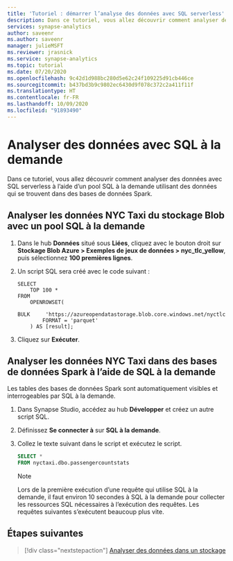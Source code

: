 ```yaml
---
title: 'Tutoriel : démarrer l’analyse des données avec SQL serverless'
description: Dans ce tutoriel, vous allez découvrir comment analyser des données avec SQL à la demande en utilisant des données qui se trouvent dans des bases de données Spark.
services: synapse-analytics
author: saveenr
ms.author: saveenr
manager: julieMSFT
ms.reviewer: jrasnick
ms.service: synapse-analytics
ms.topic: tutorial
ms.date: 07/20/2020
ms.openlocfilehash: 9c42d1d988bc280d5e62c24f109225d91cb446ce
ms.sourcegitcommit: b437bd3b9c9802ec6430d9f078c372c2a411f11f
ms.translationtype: HT
ms.contentlocale: fr-FR
ms.lasthandoff: 10/09/2020
ms.locfileid: "91893490"
---
```

# <a name="analyze-data-with-sql-on-demand"></a>Analyser des données avec SQL à la demande

Dans ce tutoriel, vous allez découvrir comment analyser des données avec SQL serverless à l’aide d’un pool SQL à la demande utilisant des données qui se trouvent dans des bases de données Spark. 

## <a name="analyze-nyc-taxi-data-in-blob-storage-using-sql-on-demand-pool"></a>Analyser les données NYC Taxi du stockage Blob avec un pool SQL à la demande

1. Dans le hub **Données** situé sous **Liées**, cliquez avec le bouton droit sur **Stockage Blob Azure > Exemples de jeux de données > nyc_tlc_yellow**, puis sélectionnez **100 premières lignes**.
1. Un script SQL sera créé avec le code suivant :

    ```
    SELECT
        TOP 100 *
    FROM
        OPENROWSET(
            BULK     'https://azureopendatastorage.blob.core.windows.net/nyctlc/yellow/puYear=*/puMonth=*/*.parquet',
            FORMAT = 'parquet'
        ) AS [result];
    ```
1. Cliquez sur **Exécuter**.

## <a name="analyze-nyc-taxi-data-in-spark-databases-using-sql-on-demand"></a>Analyser les données NYC Taxi dans des bases de données Spark à l’aide de SQL à la demande

Les tables des bases de données Spark sont automatiquement visibles et interrogeables par SQL à la demande.

1. Dans Synapse Studio, accédez au hub **Développer** et créez un autre script SQL.
1. Définissez **Se connecter à** sur **SQL à la demande**.
1. Collez le texte suivant dans le script et exécutez le script.

    ```sql
    SELECT *
    FROM nyctaxi.dbo.passengercountstats
    ```

    > [!NOTE]
    > Lors de la première exécution d’une requête qui utilise SQL à la demande, il faut environ 10 secondes à SQL à la demande pour collecter les ressources SQL nécessaires à l’exécution des requêtes. Les requêtes suivantes s’exécutent beaucoup plus vite.
  


## <a name="next-steps"></a>Étapes suivantes

> [!div class="nextstepaction"]
> [Analyser des données dans un stockage](get-started-analyze-storage.md)

